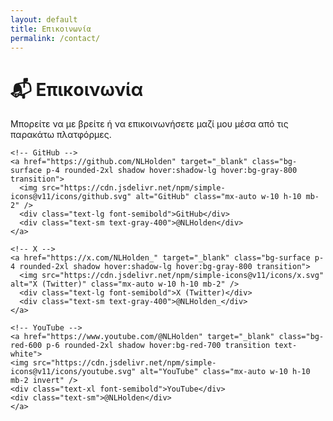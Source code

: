 ```yaml
---
layout: default
title: Επικοινωνία
permalink: /contact/
---
```


<div class="max-w-xl mx-auto space-y-8">

  <h1 class="text-3xl font-bold text-center">📬 Επικοινωνία</h1>
  <p class="text-center text-lg text-gray-300">
    Μπορείτε να με βρείτε ή να επικοινωνήσετε μαζί μου μέσα από τις παρακάτω πλατφόρμες.
  </p>

  <div class="grid grid-cols-1 md:grid-cols-3 gap-6 text-center">

    <!-- GitHub -->
    <a href="https://github.com/NLHolden" target="_blank" class="bg-surface p-4 rounded-2xl shadow hover:shadow-lg hover:bg-gray-800 transition">
      <img src="https://cdn.jsdelivr.net/npm/simple-icons@v11/icons/github.svg" alt="GitHub" class="mx-auto w-10 h-10 mb-2" />
      <div class="text-lg font-semibold">GitHub</div>
      <div class="text-sm text-gray-400">@NLHolden</div>
    </a>

    <!-- X -->
    <a href="https://x.com/NLHolden_" target="_blank" class="bg-surface p-4 rounded-2xl shadow hover:shadow-lg hover:bg-gray-800 transition">
      <img src="https://cdn.jsdelivr.net/npm/simple-icons@v11/icons/x.svg" alt="X (Twitter)" class="mx-auto w-10 h-10 mb-2" />
      <div class="text-lg font-semibold">X (Twitter)</div>
      <div class="text-sm text-gray-400">@NLHolden_</div>
    </a>

    <!-- YouTube -->
    <a href="https://www.youtube.com/@NLHolden" target="_blank" class="bg-red-600 p-6 rounded-2xl shadow hover:bg-red-700 transition text-white">
    <img src="https://cdn.jsdelivr.net/npm/simple-icons@v11/icons/youtube.svg" alt="YouTube" class="mx-auto w-10 h-10 mb-2 invert" />
    <div class="text-xl font-semibold">YouTube</div>
    <div class="text-sm">@NLHolden</div>
    </a>

  </div>
</div>